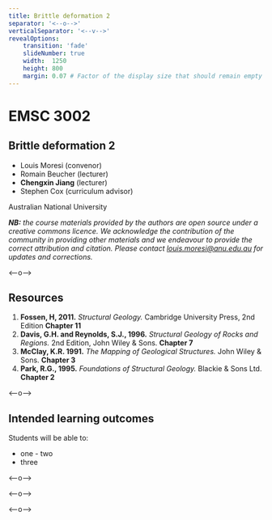```yaml
---
title: Brittle deformation 2
separator: '<--o-->'
verticalSeparator: '<--v-->'
revealOptions:
    transition: 'fade'
    slideNumber: true
    width:  1250
    height: 800
    margin: 0.07 # Factor of the display size that should remain empty around the content (7% typically)
---
```


# EMSC 3002

## Brittle deformation 2

  - Louis Moresi (convenor)
  - Romain Beucher (lecturer)
  - **Chengxin Jiang** (lecturer)
  - Stephen Cox (curriculum advisor)

Australian National University

_**NB:** the course materials provided by the authors are open source under a creative commons licence. 
We acknowledge the contribution of the community in providing other materials and we endeavour to 
provide the correct attribution and citation. Please contact louis.moresi@anu.edu.au for updates and 
corrections._

<--o-->

## Resources

1. **Fossen, H, 2011.** *Structural Geology.* Cambridge University Press, 2nd Edition **Chapter 11**
1. **Davis, G.H. and Reynolds, S.J., 1996.** *Structural Geology of Rocks and Regions.* 2nd Edition, John Wiley & Sons. **Chapter 7**
1. **McClay, K.R. 1991.** *The Mapping of Geological Structures.* John Wiley & Sons.  **Chapter 3**
1. **Park, R.G., 1995.** *Foundations of Structural Geology.* Blackie & Sons Ltd. **Chapter 2**

<--o-->

## Intended learning outcomes

Students will be able to:

- one
- two
- three

<--o-->

<!-- .slide: data-background="Figures-Brittle_deformation2/slide1.jpg" -->

<--o-->

<!-- .slide: data-background="Figures-Brittle_deformation2/slide2.jpg" -->

<--o-->

<!-- .slide: data-background="Figures-Brittle_deformation2/slide3.jpg" -->
